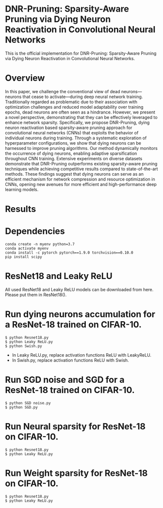 # DNR-Pruning: Sparsity-Aware Pruning via Dying Neuron Reactivation in Convolutional Neural Networks
This is the official implementation for DNR-Pruning: Sparsity-Aware Pruning via Dying Neuron Reactivation in Convolutional Neural Networks.

# Overview
In this paper, we challenge the conventional view of dead neurons—neurons that cease to activate—during deep neural network training. Traditionally regarded as problematic due to their association with optimization challenges and reduced model adaptability over training epochs, dead neurons are often seen as a hindrance. However, we present a novel perspective, demonstrating that they can be effectively leveraged to enhance network sparsity. Specifically, we propose DNR-Pruning, dying neuron reactivation based sparsity-aware pruning approach for convolutional neural networks (CNNs) that exploits the behavior of individual neurons during training. Through a systematic exploration of hyperparameter configurations, we show that dying neurons can be harnessed to improve pruning algorithms. Our method dynamically monitors the occurrence of dying neurons, enabling adaptive sparsification throughout CNN training. Extensive experiments on diverse datasets demonstrate that DNR-Pruning outperforms existing sparsity-aware pruning techniques while achieving competitive results compared to state-of-the-art methods. These findings suggest that dying neurons can serve as an efficient mechanism for network compression and resource optimization in CNNs, opening new avenues for more efficient and high-performance deep learning models.

# Results

# Dependencies
```shell
conda create -n myenv python=3.7
conda activate myenv
conda install -c pytorch pytorch==1.9.0 torchvision==0.10.0
pip install scipy
```

# ResNet18 and Leaky ReLU
All used ResNet18 and Leaky ReLU models can be downloaded from here. Please put them in ResNet18().

# Run dying neurons accumulation for a ResNet-18 trained on CIFAR-10.
 ```shell
$ python Resnet18.py
$ python Leaky ReLU.py
$ python Swish.py
```
- In Leaky ReLU.py, replace activation functions ReLU with LeakyReLU.
- In Swish.py, replace activation functions ReLU with Swish.

# Run SGD noise and SGD for a ResNet-18 trained on CIFAR-10.
 ```shell
$ python SGD noise.py
$ python SGD.py
```

# Run Neural sparsity for ResNet-18 on CIFAR-10.
 ```shell
$ python Resnet18.py
$ python Leaky ReLU.py
```

 # Run Weight sparsity for ResNet-18 on CIFAR-10.
 ```shell
$ python Resnet18.py
$ python Leaky ReLU.py
```
